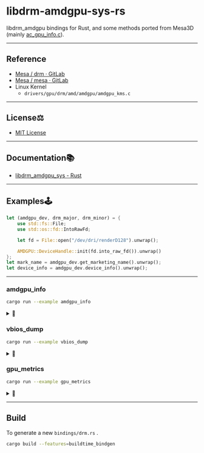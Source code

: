 # libdrm-amdgpu-sys-rs
libdrm_amdgpu bindings for Rust, and some methods ported from Mesa3D (mainly [ac_gpu_info.c](https://gitlab.freedesktop.org/mesa/mesa/blob/main/src/amd/common/ac_gpu_info.c)).  

---

## Reference
 * [Mesa / drm · GitLab](https://gitlab.freedesktop.org/mesa/drm/)
 * [Mesa / mesa · GitLab](https://gitlab.freedesktop.org/mesa/mesa/)
 * Linux Kernel
    * `drivers/gpu/drm/amd/amdgpu/amdgpu_kms.c`

---

## License⚖️ 
 * [MIT License](https://github.com/Umio-Yasuno/libdrm-amdgpu-sys-rs/blob/main/LICENSE)

---

## Documentation📚 
 * [libdrm_amdgpu_sys - Rust](https://docs.rs/libdrm_amdgpu_sys/latest/libdrm_amdgpu_sys/)

 ---

## Examples🕹️ 

```rust
let (amdgpu_dev, drm_major, drm_minor) = {
    use std::fs::File;
    use std::os::fd::IntoRawFd;

    let fd = File::open("/dev/dri/renderD128").unwrap();

    AMDGPU::DeviceHandle::init(fd.into_raw_fd()).unwrap()
};
let mark_name = amdgpu_dev.get_marketing_name().unwrap();
let device_info = amdgpu_dev.device_info().unwrap();
```

---

### amdgpu_info

```bash
cargo run --example amdgpu_info
```

<details>

<summary>📑 </summary>

<br>

It [example](https://github.com/Umio-Yasuno/libdrm-amdgpu-sys-rs/blob/main/examples/amdgpu_info.rs) retrieves the path of the AMD GPU device from the environment variable AMDGPU_PATH. If the variable is not set, it uses the default device path (/dev/dri/renderD128). It opens the device file specified by the path and initializes the AMD GPU device handle using the file descriptor obtained. If the DRM (Direct Rendering Manager) version information can be retrieved from the AMD GPU device, it is printed. The marketing name of the AMD GPU device is printed.

Various information about the device is retrieved and printed, including device and revision IDs, family name, ASIC name, chip class, GPU type (APU or discrete GPU), shader engine and array details, compute unit information, clock frequencies, performance metrics, VRAM details, cache sizes, etc. Memory usage information, including VRAM usage, CPU-accessible VRAM usage, and Graphics Translation Table usage, is printed. Hardware IP information, such as the count, version, and number of queues for different IP types (GFX, Compute, DMA, UVD, VCE, etc.), is retrieved and printed.

Firmware version information for various firmware types (VCE, UVD, GMC, etc.) is retrieved and printed.
Video capabilities information, including decode and encode capabilities, is retrieved and printed.
PCI bus information, including domain, bus, device, and function details, is printed. Additionally, current and minimum/maximum PCI link speeds are displayed.

VBIOS information, including name, part number, version, and date, is printed. Sensor information, such as GPU clock, memory clock, GPU temperature, GPU load, GPU power, VDDNB voltage, VDDGFX voltage, stable P-state GPU clock, and stable P-state memory clock, is retrieved and printed. The system file system and hardware monitoring paths for the AMD GPU device are displayed. If available, power cap information (type, current value, default value, and range) is printed. If available, temperature information (edge, junction, and memory temperatures) is printed.


</details>

### vbios_dump

```bash
cargo run --example vbios_dump
```

<details>

<summary>📑 </summary>

<br>

This [example](https://github.com/Umio-Yasuno/libdrm-amdgpu-sys-rs/blob/main/examples/vbios_dump.rs) interacts with libdrm_amdgpu_sys to access AMD GPU information and dump the VBIOS image if requested. It imports dependencies, defines the dump() function to save the image data into a file, and retrieves the device path from the AMDGPU_PATH environment variable. It initializes the AMDGPU device handle and prints details about the VBIOS if available. If the user specifies the "-d" or "--dump" command-line argument, it requests the VBIOS image and calls the dump() function to save it to a file. In summary, this code retrieves AMD GPU's VBIOS information and allows the user to save the VBIOS image if desired.

</details>

### gpu_metrics

```bash
cargo run --example gpu_metrics
```
<details>

<summary>📑 </summary>

<br>

This [example](https://github.com/Umio-Yasuno/libdrm-amdgpu-sys-rs/blob/main/examples/gpu_metrics.rs) retrieves GPU metrics information for AMD GPU devices using the libdrm_amdgpu_sys library. It opens a device file specified by the "AMDGPU_PATH" environment variable or uses the default file if not specified. The AMDGPU device handle is then initialized with the opened file. The code attempts to obtain GPU metrics from the system path of the device. If successful, it prints the metrics, including the average socket power if available. In case of failure, it checks if the GPU supports metrics by retrieving the device information. The code provides a relevant message based on the GPU support.

This example is useful for obtaining GPU metrics data and can be used to monitor and analyze performance for AMD GPU devices. The README provides instructions on how to set the device file path and highlights the fallback default file. Additionally, it mentions that certain GPU models support GPU metrics and clarifies the expected results in case of failure.

</details>

---

## Build
To generate a new `bindings/drm.rs` .

```bash
cargo build --features=buildtime_bindgen
```
